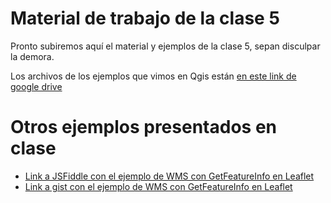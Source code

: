 # Material de trabajo de la clase 5

Pronto subiremos aquí el material y ejemplos de la clase 5, sepan disculpar la demora.

Los archivos de los ejemplos que vimos en Qgis están [en este link de google drive](https://drive.google.com/drive/folders/13Gav335mGgkgqGTEMvVAIPRFhdyYnrXJ?usp=sharing)

# Otros ejemplos presentados en clase

- [Link a JSFiddle con el ejemplo de WMS con GetFeatureInfo en Leaflet](http://jsfiddle.net/gh/gist/library/pure/c93cebf6497c3675e912c6b00f918611)
- [Link a gist con el ejemplo de WMS con GetFeatureInfo en Leaflet](https://gist.github.com/jjclavijo/c93cebf6497c3675e912c6b00f918611)
